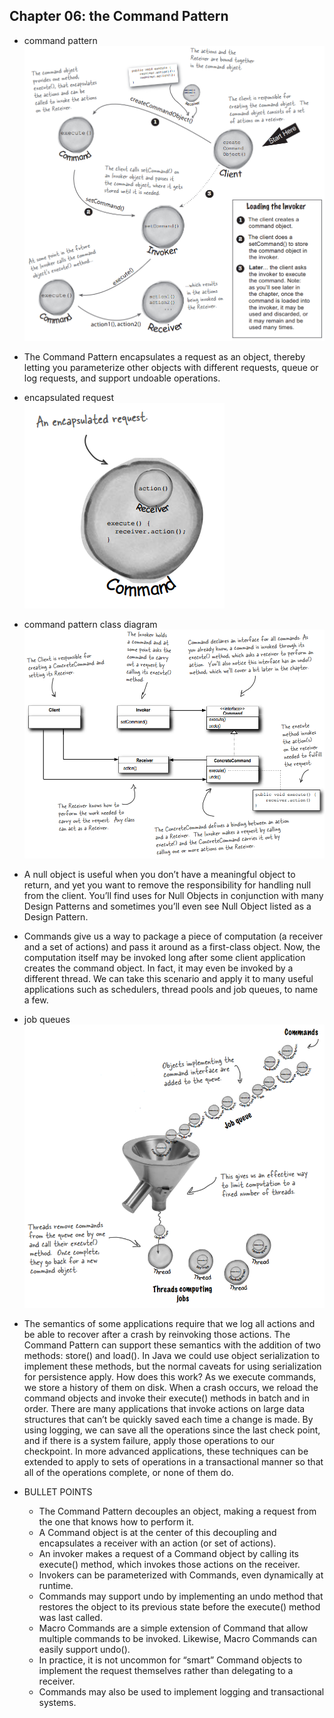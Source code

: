 ## Chapter 06: the Command Pattern

- command pattern  
![alt text](img/fig_6_1_Command_pattern.PNG)  

- The Command Pattern encapsulates a request as an object, thereby letting you parameterize other objects with different requests, queue or log requests, and support undoable operations.

- encapsulated request  
![alt text](img/fig_6_2_An_encapsulated_request.PNG)  

- command pattern class diagram  
![alt text](img/fig_6_3_Command_pattern_class_diagram.PNG)  

- A null object is useful when you don’t have a meaningful object to return, and yet you want to remove the responsibility for handling null from the client. You’ll find uses for Null Objects in conjunction with many Design Patterns and sometimes you’ll even see Null Object listed as a Design Pattern.

- Commands give us a way to package a piece of computation (a receiver and a set of actions) and pass it around as a first-class object. Now, the computation itself may be invoked long after some client application creates the command object. In fact, it may even be invoked by a different thread. We can take this scenario and apply it to many useful applications such as schedulers, thread pools and job queues, to name a few.

- job queues  
![alt text](img/fig_6_4_Job_queues.PNG)  

- The semantics of some applications require that we log all actions and be able to recover after a crash by reinvoking those actions. The Command Pattern can support these semantics with the addition of two methods: store() and load(). In Java we could use object serialization to implement these methods, but the normal caveats for using serialization for persistence apply. How does this work? As we execute commands, we store a history of them on disk. When a crash occurs, we reload the command objects and invoke their execute() methods in batch and in order. There are many applications that invoke actions on large data structures that can’t be quickly saved each time a change is made. By using logging, we can save all the operations since the last check point, and if there is a system failure, apply those operations to our checkpoint. In more advanced applications, these techniques can be extended to apply to sets of operations in a transactional manner so that all of the operations complete, or none of them do.

- BULLET POINTS
	- The Command Pattern decouples an object, making a request from the one that knows how to perform it.
	- A Command object is at the center of this decoupling and encapsulates a receiver with an action (or set of actions).
	- An invoker makes a request of a Command object by calling its execute() method, which invokes those actions on the receiver.
	- Invokers can be parameterized with Commands, even dynamically at runtime.
	- Commands may support undo by implementing an undo method that restores the object to its previous state before the execute() method was last called.
	- Macro Commands are a simple extension of Command that allow multiple commands to be invoked. Likewise, Macro Commands can easily support undo().
	- In practice, it is not uncommon for “smart” Command objects to implement the request themselves rather than delegating to a receiver.
	- Commands may also be used to implement logging and transactional systems.